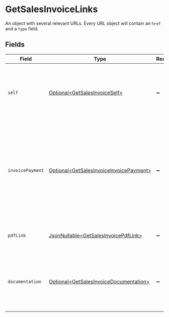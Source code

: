 # GetSalesInvoiceLinks

An object with several relevant URLs. Every URL object will contain an `href` and a `type` field.


## Fields

| Field                                                                                                                                                       | Type                                                                                                                                                        | Required                                                                                                                                                    | Description                                                                                                                                                 |
| ----------------------------------------------------------------------------------------------------------------------------------------------------------- | ----------------------------------------------------------------------------------------------------------------------------------------------------------- | ----------------------------------------------------------------------------------------------------------------------------------------------------------- | ----------------------------------------------------------------------------------------------------------------------------------------------------------- |
| `self`                                                                                                                                                      | [Optional\<GetSalesInvoiceSelf>](../../models/operations/GetSalesInvoiceSelf.md)                                                                            | :heavy_minus_sign:                                                                                                                                          | In v2 endpoints, URLs are commonly represented as objects with an `href` and `type` field.                                                                  |
| `invoicePayment`                                                                                                                                            | [Optional\<GetSalesInvoiceInvoicePayment>](../../models/operations/GetSalesInvoiceInvoicePayment.md)                                                        | :heavy_minus_sign:                                                                                                                                          | The URL your customer should visit to make payment for the invoice. This is where you should redirect the customer to unless the `status` is set to `paid`. |
| `pdfLink`                                                                                                                                                   | [JsonNullable\<GetSalesInvoicePdfLink>](../../models/operations/GetSalesInvoicePdfLink.md)                                                                  | :heavy_minus_sign:                                                                                                                                          | The URL the invoice is available at, if generated.                                                                                                          |
| `documentation`                                                                                                                                             | [Optional\<GetSalesInvoiceDocumentation>](../../models/operations/GetSalesInvoiceDocumentation.md)                                                          | :heavy_minus_sign:                                                                                                                                          | In v2 endpoints, URLs are commonly represented as objects with an `href` and `type` field.                                                                  |